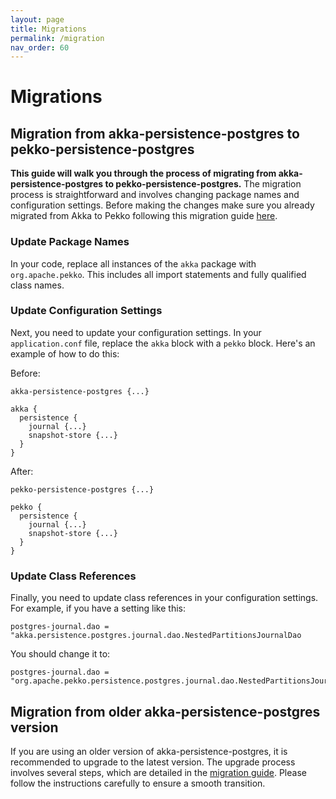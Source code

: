 ```yaml
---
layout: page
title: Migrations
permalink: /migration
nav_order: 60
---
```


# Migrations

## Migration from akka-persistence-postgres to pekko-persistence-postgres

**This guide will walk you through the process of migrating from akka-persistence-postgres to
pekko-persistence-postgres.**
The migration process is straightforward and involves changing package names and configuration settings. Before making
the changes make sure you already migrated from Akka to Pekko following this migration
guide [here](https://pekko.apache.org/docs/pekko/current/project/migration-guides.html).

### Update Package Names

In your code, replace all instances of the `akka` package with `org.apache.pekko`. This includes all import statements
and
fully qualified class names.

### Update Configuration Settings

Next, you need to update your configuration settings. In your `application.conf` file, replace the `akka` block with
a `pekko`
block. Here's an example of how to do this:

Before:

```hocon
akka-persistence-postgres {...}

akka {
  persistence {
    journal {...}
    snapshot-store {...}
  }
}
```

After:

```hocon
pekko-persistence-postgres {...}

pekko {
  persistence {
    journal {...}
    snapshot-store {...}
  }
}
```

### Update Class References

Finally, you need to update class references in your configuration settings. For example, if you have a setting like
this:

```hocon
postgres-journal.dao = "akka.persistence.postgres.journal.dao.NestedPartitionsJournalDao
```

You should change it to:

```hocon
postgres-journal.dao = "org.apache.pekko.persistence.postgres.journal.dao.NestedPartitionsJournalDao
```

## Migration from older akka-persistence-postgres version

If you are using an older version of akka-persistence-postgres, it is recommended to upgrade to the latest version. The
upgrade process involves several steps, which are detailed in
the [migration guide](https://swissborg.github.io/akka-persistence-postgres/migration#migration-from-akka-persistence-postgres-040-to-050).
Please follow the instructions carefully to ensure a smooth transition.